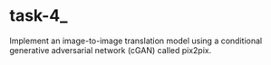 # task-4_
Implement an image-to-image translation model using a conditional generative adversarial network (cGAN) called pix2pix. 
